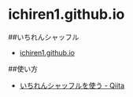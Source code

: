 ichiren1.github.io
==================
##いちれんシャッフル
* [ichiren1.github.io](http://ichiren1.github.io)  

##使い方
* [いちれんシャッフルを使う - Qiita](http://qiita.com/ichiren1/items/f4525e531fa06ae84cd4)
